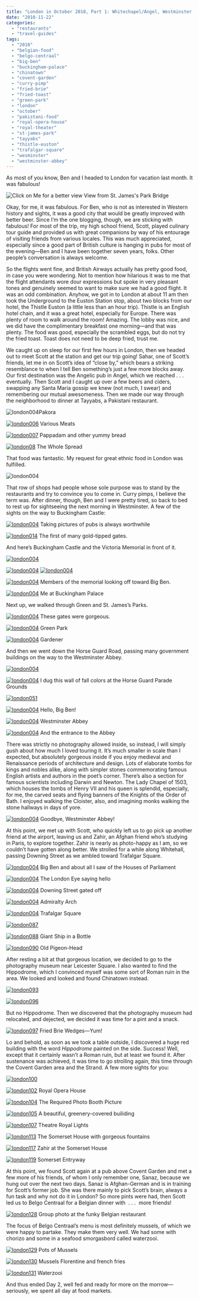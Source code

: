 ```yaml
---
title: "London in October 2010, Part 1: Whitechapel/Angel, Westminster, Covent Garden"
date: "2010-11-22"
categories:
  - "restaurants"
  - "travel-guides"
tags:
  - "2010"
  - "belgian-food"
  - "belgo-centraal"
  - "big-ben"
  - "buckingham-palace"
  - "chinatown"
  - "covent-garden"
  - "curry-pimp"
  - "fried-brie"
  - "fried-toast"
  - "green-park"
  - "london"
  - "october"
  - "pakistani-food"
  - "royal-opera-house"
  - "royal-theater"
  - "st-james-park"
  - "tayyabs"
  - "thistle-euston"
  - "trafalgar-square"
  - "wesminster"
  - "westminster-abbey"
---
```


As most of you know, Ben and I headed to London for vacation last month. It was fabulous!




<div class="caption">

![Click on Me for a better view](http://s3.amazonaws.com/thegourmez-wpmedia/2010/11/london039a.jpg) View from St. James's Park Bridge</div>


Okay, for me, it was fabulous. For Ben, who is not as interested in Western history and sights, it was a good city that would be greatly improved with better beer. Since I’m the one blogging, though, we are sticking with fabulous! For most of the trip, my high school friend, Scott, played culinary tour guide and provided us with great companions by way of his entourage of visiting friends from various locales. This was much appreciated, especially since a good part of British culture is hanging in pubs for most of the evening—Ben and I have been together seven years, folks. Other people’s conversation is always welcome.

So the flights went fine, and British Airways actually has pretty good food, in case you were wondering. Not to mention how hilarious it was to me that the flight attendants wore dour expressions but spoke in very pleasant tones and genuinely seemed to want to make sure we had a good flight. It was an odd combination. Anyhow, we got in to London at about 11 am then took the Underground to the Euston Station stop, about two blocks from our hotel, the Thistle Euston (a little less than an hour trip). Thistle is an English hotel chain, and it was a great hotel, especially for Europe. There was plenty of room to walk around the room! Amazing. The lobby was nice, and we did have the complimentary breakfast one morning—and that was plenty. The food was good, especially the scrambled eggs, but do not try the fried toast. Toast does not need to be deep fried, trust me.

We caught up on sleep for our first few hours in London, then we headed out to meet Scott at the station and get our trip going! Sahar, one of Scott’s friends, let me in on Scott’s idea of “close by,” which bears a striking resemblance to when I tell Ben something’s just a few more blocks away. Our first destination was the Angelic pub in Angel, which we reached . . . eventually. Then Scott and I caught up over a few beers and ciders, swapping any Santa Maria gossip we knew (not much, I swear) and remembering our mutual awesomeness. Then we made our way through the neighborhood to dinner at Tayyabs, a Pakistani restaurant.




<div class="caption">

![](http://s3.amazonaws.com/thegourmez-wpmedia/2010/11/london004.jpg "london004")Pakora</div>





<div class="caption">

[![](http://s3.amazonaws.com/thegourmez-wpmedia/2010/11/london006.jpg "london006")](http://s3.amazonaws.com/thegourmez-wpmedia/2010/11/london006.jpg)
Various Meats</div>





<div class="caption">

[![](http://s3.amazonaws.com/thegourmez-wpmedia/2010/11/london007.jpg "london007")](http://s3.amazonaws.com/thegourmez-wpmedia/2010/11/london007.jpg)
Pappadam and other yummy bread</div>





<div class="caption">

[![](http://s3.amazonaws.com/thegourmez-wpmedia/2010/11/london008.jpg "london08")](http://s3.amazonaws.com/thegourmez-wpmedia/2010/11/london008.jpg)
The Whole Spread</div>


That food was fantastic. My request for great ethnic food in London was fulfilled.

![](http://s3.amazonaws.com/thegourmez-wpmedia/2010/11/london010.jpg "london004")

That row of shops had people whose sole purpose was to stand by the restaurants and try to convince you to come in. Curry pimps, I believe the term was. After dinner, though, Ben and I were pretty tired, so back to bed to rest up for sightseeing the next morning in Westminster. A few of the sights on the way to Buckingham Castle:




<div class="caption">

[![](http://s3.amazonaws.com/thegourmez-wpmedia/2010/11/london013.jpg "london004")](http://s3.amazonaws.com/thegourmez-wpmedia/2010/11/london013.jpg)
Taking pictures of pubs is always worthwhile</div>





<div class="caption">

[![](http://s3.amazonaws.com/thegourmez-wpmedia/2010/11/london014.jpg "london014")](http://s3.amazonaws.com/thegourmez-wpmedia/2010/11/london014.jpg)
The first of many gold-tipped gates.</div>


And here’s Buckingham Castle and the Victoria Memorial in front of it.

[![](http://s3.amazonaws.com/thegourmez-wpmedia/2010/11/london019.jpg "london004")](http://s3.amazonaws.com/thegourmez-wpmedia/2010/11/london019.jpg)

[![](http://s3.amazonaws.com/thegourmez-wpmedia/2010/11/london021.jpg "london004")](http://s3.amazonaws.com/thegourmez-wpmedia/2010/11/london021.jpg) [![](http://s3.amazonaws.com/thegourmez-wpmedia/2010/11/london023.jpg "london004")](http://s3.amazonaws.com/thegourmez-wpmedia/2010/11/london023.jpg)




<div class="caption">

[![](http://s3.amazonaws.com/thegourmez-wpmedia/2010/11/london027.jpg "london004")](http://s3.amazonaws.com/thegourmez-wpmedia/2010/11/london027.jpg)
Members of the memorial looking off toward Big Ben.</div>





<div class="caption">

[![](http://s3.amazonaws.com/thegourmez-wpmedia/2010/11/london028.jpg "london004")](http://s3.amazonaws.com/thegourmez-wpmedia/2010/11/london028.jpg)
Me at Buckingham Palace</div>


Next up, we walked through Green and St. James’s Parks.




<div class="caption">

[![](http://s3.amazonaws.com/thegourmez-wpmedia/2010/11/london029.jpg "london004")](http://s3.amazonaws.com/thegourmez-wpmedia/2010/11/london029.jpg)
These gates were gorgeous.</div>





<div class="caption">

[![](http://s3.amazonaws.com/thegourmez-wpmedia/2010/11/london030.jpg "london004")](http://s3.amazonaws.com/thegourmez-wpmedia/2010/11/london030.jpg)
Green Park</div>





<div class="caption">

[![](http://s3.amazonaws.com/thegourmez-wpmedia/2010/11/london047.jpg "london004")](http://s3.amazonaws.com/thegourmez-wpmedia/2010/11/london0047.jpg)
Gardener</div>


And then we went down the Horse Guard Road, passing many government buildings on the way to the Westminster Abbey.

[![](http://s3.amazonaws.com/thegourmez-wpmedia/2010/11/london048.jpg "london004")](http://s3.amazonaws.com/thegourmez-wpmedia/2010/11/london048.jpg)




<div class="caption">

[![](http://s3.amazonaws.com/thegourmez-wpmedia/2010/11/london049.jpg "london004")](http://s3.amazonaws.com/thegourmez-wpmedia/2010/11/london049.jpg)
I dug this wall of fall colors at the Horse Guard Parade Grounds</div>


[![](http://s3.amazonaws.com/thegourmez-wpmedia/2010/11/london051.jpg "london051")](http://s3.amazonaws.com/thegourmez-wpmedia/2010/11/london051.jpg)




<div class="caption">

[![](http://s3.amazonaws.com/thegourmez-wpmedia/2010/11/london052.jpg "london004")](http://s3.amazonaws.com/thegourmez-wpmedia/2010/11/london052.jpg)
Hello, Big Ben!</div>





<div class="caption">

[![](http://s3.amazonaws.com/thegourmez-wpmedia/2010/11/london059.jpg "london004")](http://s3.amazonaws.com/thegourmez-wpmedia/2010/11/london059.jpg)
Westminster Abbey</div>





<div class="caption">

[![](http://s3.amazonaws.com/thegourmez-wpmedia/2010/11/london060.jpg "london004")](http://s3.amazonaws.com/thegourmez-wpmedia/2010/11/london060.jpg)
And the entrance to the Abbey</div>


There was strictly no photography allowed inside, so instead, I will simply gush about how much I loved touring it. It’s much smaller in scale than I expected, but absolutely gorgeous inside if you enjoy medieval and Renaissance periods of architecture and design. Lots of elaborate tombs for kings and nobles alike, along with simpler stones commemorating famous English artists and authors in the poet’s corner. There’s also a section for famous scientists including Darwin and Newton. The Lady Chapel of 1503, which houses the tombs of Henry VII and his queen is splendid, especially, for me, the carved seats and flying banners of the Knights of the Order of Bath. I enjoyed walking the Cloister, also, and imagining monks walking the stone hallways in days of yore.




<div class="caption">

[![](http://s3.amazonaws.com/thegourmez-wpmedia/2010/11/london067.jpg "london004")](http://s3.amazonaws.com/thegourmez-wpmedia/2010/11/london067.jpg)
Goodbye, Westminster Abbey!</div>


At this point, we met up with Scott, who quickly left us to go pick up another friend at the airport, leaving us and Zahir, an Afghan friend who’s studying in Paris, to explore together. Zahir is nearly as photo-happy as I am, so we couldn’t have gotten along better. We strolled for a while along Whitehall, passing Downing Street as we ambled toward Trafalgar Square.




<div class="caption">

[![](http://s3.amazonaws.com/thegourmez-wpmedia/2010/11/london070.jpg "london004")](http://s3.amazonaws.com/thegourmez-wpmedia/2010/11/london070.jpg)
Big Ben and about all I saw of the Houses of Parliament</div>





<div class="caption">

[![](http://s3.amazonaws.com/thegourmez-wpmedia/2010/11/london073.jpg "london004")](http://s3.amazonaws.com/thegourmez-wpmedia/2010/11/london073.jpg)
The London Eye saying hello</div>





<div class="caption">

[![](http://s3.amazonaws.com/thegourmez-wpmedia/2010/11/london074.jpg "london004")](http://s3.amazonaws.com/thegourmez-wpmedia/2010/11/london074.jpg)
Downing Street gated off</div>





<div class="caption">

[![](http://s3.amazonaws.com/thegourmez-wpmedia/2010/11/london080.jpg "london004")](http://s3.amazonaws.com/thegourmez-wpmedia/2010/11/london080.jpg)
Admiralty Arch</div>





<div class="caption">

[![](http://s3.amazonaws.com/thegourmez-wpmedia/2010/11/london084.jpg "london004")](http://s3.amazonaws.com/thegourmez-wpmedia/2010/11/london084.jpg)
Trafalgar Square</div>


[![](http://s3.amazonaws.com/thegourmez-wpmedia/2010/11/london087.jpg "london087")](http://s3.amazonaws.com/thegourmez-wpmedia/2010/11/london087.jpg)




<div class="caption">

[![](http://s3.amazonaws.com/thegourmez-wpmedia/2010/11/london088.jpg "london088")](http://s3.amazonaws.com/thegourmez-wpmedia/2010/11/london088.jpg)
Giant Ship in a Bottle</div>





<div class="caption">

[![](http://s3.amazonaws.com/thegourmez-wpmedia/2010/11/london090.jpg "london090")](http://s3.amazonaws.com/thegourmez-wpmedia/2010/11/london090.jpg)
Old Pigeon-Head</div>


After resting a bit at that gorgeous location, we decided to go to the photography museum near Leicester Square. I also wanted to find the Hippodrome, which I convinced myself was some sort of Roman ruin in the area. We looked and looked and found Chinatown instead.

[![](http://s3.amazonaws.com/thegourmez-wpmedia/2010/11/london093.jpg "london093")](http://s3.amazonaws.com/thegourmez-wpmedia/2010/11/london093.jpg)

[![](http://s3.amazonaws.com/thegourmez-wpmedia/2010/11/london096.jpg "london096")](http://s3.amazonaws.com/thegourmez-wpmedia/2010/11/london096.jpg)

But no Hippodrome. Then we discovered that the photography museum had relocated, and dejected, we decided it was time for a pint and a snack.




<div class="caption">

[![](http://s3.amazonaws.com/thegourmez-wpmedia/2010/11/london097.jpg "london097")](http://s3.amazonaws.com/thegourmez-wpmedia/2010/11/london097.jpg)
Fried Brie Wedges—Yum!</div>


Lo and behold, as soon as we took a table outside, I discovered a huge red building with the word _Hippodrome_ painted on the side. Success! Well, except that it certainly wasn’t a Roman ruin, but at least we found it. After sustenance was achieved, it was time to go strolling again, this time through the Covent Garden area and the Strand. A few more sights for you:

[![](http://s3.amazonaws.com/thegourmez-wpmedia/2010/11/london100.jpg "london100")](http://s3.amazonaws.com/thegourmez-wpmedia/2010/11/london100.jpg)




<div class="caption">

[![](http://s3.amazonaws.com/thegourmez-wpmedia/2010/11/london102.jpg "london102")](http://s3.amazonaws.com/thegourmez-wpmedia/2010/11/london102.jpg)
Royal Opera House</div>





<div class="caption">

[![](http://s3.amazonaws.com/thegourmez-wpmedia/2010/11/london104.jpg "london104")](http://s3.amazonaws.com/thegourmez-wpmedia/2010/11/london104.jpg)
The Required Photo Booth Picture</div>





<div class="caption">

[![](http://s3.amazonaws.com/thegourmez-wpmedia/2010/11/london105.jpg "london105")](http://s3.amazonaws.com/thegourmez-wpmedia/2010/11/london105.jpg)
A beautiful, greenery-covered builiding</div>





<div class="caption">

[![](http://s3.amazonaws.com/thegourmez-wpmedia/2010/11/london107.jpg "london107")](http://s3.amazonaws.com/thegourmez-wpmedia/2010/11/london107.jpg)
Theatre Royal Lights</div>





<div class="caption">

[![](http://s3.amazonaws.com/thegourmez-wpmedia/2010/11/london113.jpg "london113")](http://s3.amazonaws.com/thegourmez-wpmedia/2010/11/london113.jpg)
The Somerset House with gorgeous fountains</div>





<div class="caption">

[![](http://s3.amazonaws.com/thegourmez-wpmedia/2010/11/london117.jpg "london117")](http://s3.amazonaws.com/thegourmez-wpmedia/2010/11/london117.jpg)
Zahir at the Somerset House</div>





<div class="caption">

[![](http://s3.amazonaws.com/thegourmez-wpmedia/2010/11/london119.jpg "london119")](http://s3.amazonaws.com/thegourmez-wpmedia/2010/11/london119.jpg)
Somerset Entryway</div>


At this point, we found Scott again at a pub above Covent Garden and met a few more of his friends, of whom I only remember one, Sanaz, because we hung out over the next two days. Sanaz is Afghan-German and is in training for Scott’s former job. She was there mainly to pick Scott’s brain, always a fun task and why not do it in London? So more pints were had, then Scott led us to Belgo Centraal for a Belgian dinner with  . . .  more friends!




<div class="caption">

[![](http://s3.amazonaws.com/thegourmez-wpmedia/2010/11/london128.jpg "london128")](http://s3.amazonaws.com/thegourmez-wpmedia/2010/11/london128.jpg)
Group photo at the funky Belgian restaurant</div>


The focus of Belgo Centraal’s menu is most definitely mussels, of which we were happy to partake. They make them very well. We had some with chorizo and some in a seafood smorgasbord called waterzooi.




<div class="caption">

[![](http://s3.amazonaws.com/thegourmez-wpmedia/2010/11/london129.jpg "london129")](http://s3.amazonaws.com/thegourmez-wpmedia/2010/11/london129.jpg)
Pots of Mussels</div>





<div class="caption">

[![](http://s3.amazonaws.com/thegourmez-wpmedia/2010/11/london130.jpg "london130")](http://s3.amazonaws.com/thegourmez-wpmedia/2010/11/london130.jpg)
Mussels Florentine and french fries</div>





<div class="caption">

[![](http://s3.amazonaws.com/thegourmez-wpmedia/2010/11/london131.jpg "london131")](http://s3.amazonaws.com/thegourmez-wpmedia/2010/11/london131.jpg)
Waterzooi</div>


And thus ended Day 2, well fed and ready for more on the morrow—seriously, we spent all day at food markets. 
